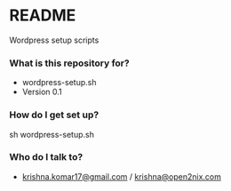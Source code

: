 # README #

Wordpress setup scripts

### What is this repository for? ###

* wordpress-setup.sh
* Version 0.1

### How do I get set up? ###
sh wordpress-setup.sh

### Who do I talk to? ###

* krishna.komar17@gmail.com / krishna@open2nix.com
